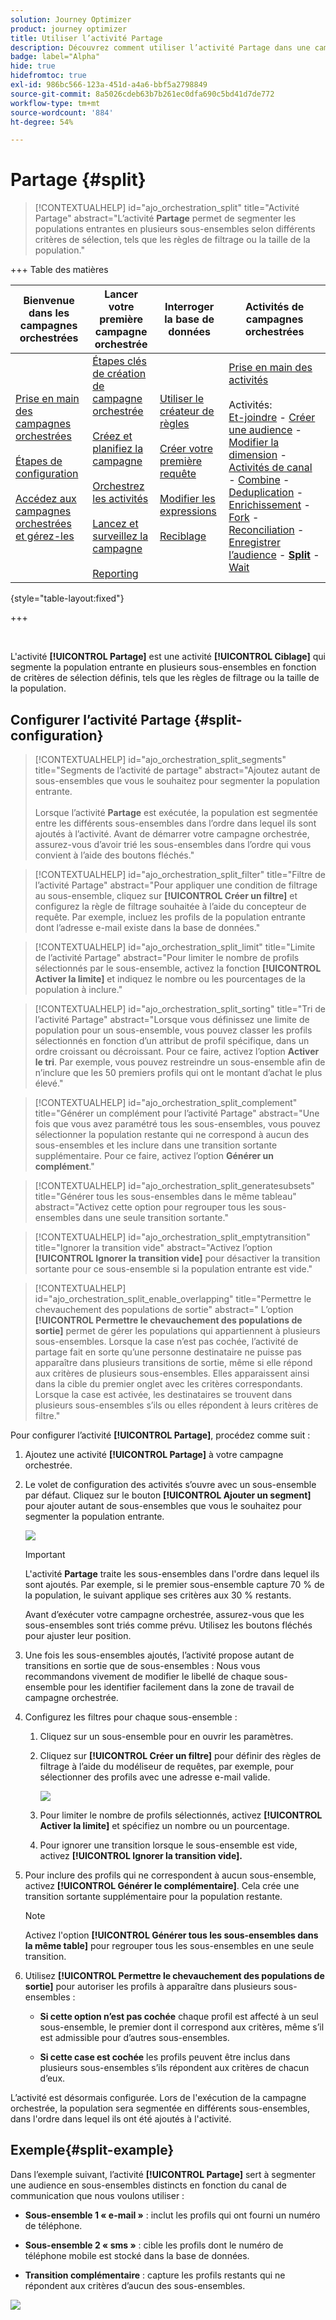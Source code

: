 ```yaml
---
solution: Journey Optimizer
product: journey optimizer
title: Utiliser l’activité Partage
description: Découvrez comment utiliser l’activité Partage dans une campagne orchestrée
badge: label="Alpha"
hide: true
hidefromtoc: true
exl-id: 986bc566-123a-451d-a4a6-bbf5a2798849
source-git-commit: 8a5026cdeb63b7b261ec0dfa690c5bd41d7de772
workflow-type: tm+mt
source-wordcount: '884'
ht-degree: 54%

---
```


# Partage {#split}

>[!CONTEXTUALHELP]
>id="ajo_orchestration_split"
>title="Activité Partage"
>abstract="L’activité **Partage** permet de segmenter les populations entrantes en plusieurs sous-ensembles selon différents critères de sélection, tels que les règles de filtrage ou la taille de la population."


+++ Table des matières

| Bienvenue dans les campagnes orchestrées | Lancer votre première campagne orchestrée | Interroger la base de données | Activités de campagnes orchestrées |
|---|---|---|---|
| [Prise en main des campagnes orchestrées](../gs-orchestrated-campaigns.md)<br/><br/>[Étapes de configuration](../configuration-steps.md)<br/><br/>[Accédez aux campagnes orchestrées et gérez-les](../access-manage-orchestrated-campaigns.md) | [Étapes clés de création de campagne orchestrée](../gs-campaign-creation.md)<br/><br/>[Créez et planifiez la campagne](../create-orchestrated-campaign.md)<br/><br/>[Orchestrez les activités](../orchestrate-activities.md)<br/><br/>[Lancez et surveillez la campagne](../start-monitor-campaigns.md)<br/><br/>[Reporting](../reporting-campaigns.md) | [Utiliser le créateur de règles](../orchestrated-rule-builder.md)<br/><br/>[Créer votre première requête](../build-query.md)<br/><br/>[Modifier les expressions](../edit-expressions.md)<br/><br/>[Reciblage](../retarget.md) | [Prise en main des activités](about-activities.md)<br/><br/>Activités:<br/>[Et-joindre](and-join.md) - [Créer une audience](build-audience.md) - [Modifier la dimension](change-dimension.md) - [Activités de canal](channels.md) - [Combine](combine.md) - [Deduplication](deduplication.md) - [Enrichissement](enrichment.md) - [Fork](fork.md) - [Reconciliation](reconciliation.md) - [Enregistrer l’audience](save-audience.md) - <b>[Split](split.md)</b> - [Wait](wait.md) |

{style="table-layout:fixed"}

+++


<br/>

L&#39;activité **[!UICONTROL Partage]** est une activité **[!UICONTROL Ciblage]** qui segmente la population entrante en plusieurs sous-ensembles en fonction de critères de sélection définis, tels que les règles de filtrage ou la taille de la population.

## Configurer l’activité Partage {#split-configuration}

>[!CONTEXTUALHELP]
>id="ajo_orchestration_split_segments"
>title="Segments de l’activité de partage"
>abstract="Ajoutez autant de sous-ensembles que vous le souhaitez pour segmenter la population entrante.<br/></br>Lorsque l’activité **Partage** est exécutée, la population est segmentée entre les différents sous-ensembles dans l’ordre dans lequel ils sont ajoutés à l’activité. Avant de démarrer votre campagne orchestrée, assurez-vous d’avoir trié les sous-ensembles dans l’ordre qui vous convient à l’aide des boutons fléchés."

>[!CONTEXTUALHELP]
>id="ajo_orchestration_split_filter"
>title="Filtre de l’activité Partage"
>abstract="Pour appliquer une condition de filtrage au sous-ensemble, cliquez sur **[!UICONTROL Créer un filtre]** et configurez la règle de filtrage souhaitée à l’aide du concepteur de requête. Par exemple, incluez les profils de la population entrante dont l’adresse e-mail existe dans la base de données."

>[!CONTEXTUALHELP]
>id="ajo_orchestration_split_limit"
>title="Limite de l’activité Partage"
>abstract="Pour limiter le nombre de profils sélectionnés par le sous-ensemble, activez la fonction **[!UICONTROL Activer la limite]** et indiquez le nombre ou les pourcentages de la population à inclure."

>[!CONTEXTUALHELP]
>id="ajo_orchestration_split_sorting"
>title="Tri de l’activité Partage"
>abstract="Lorsque vous définissez une limite de population pour un sous-ensemble, vous pouvez classer les profils sélectionnés en fonction d’un attribut de profil spécifique, dans un ordre croissant ou décroissant. Pour ce faire, activez l’option **Activer le tri**. Par exemple, vous pouvez restreindre un sous-ensemble afin de n’inclure que les 50 premiers profils qui ont le montant d’achat le plus élevé."

>[!CONTEXTUALHELP]
>id="ajo_orchestration_split_complement"
>title="Générer un complément pour l’activité Partage"
>abstract="Une fois que vous avez paramétré tous les sous-ensembles, vous pouvez sélectionner la population restante qui ne correspond à aucun des sous-ensembles et les inclure dans une transition sortante supplémentaire. Pour ce faire, activez l’option **Générer un complément**."

>[!CONTEXTUALHELP]
>id="ajo_orchestration_split_generatesubsets"
>title="Générer tous les sous-ensembles dans le même tableau"
>abstract="Activez cette option pour regrouper tous les sous-ensembles dans une seule transition sortante."

>[!CONTEXTUALHELP]
>id="ajo_orchestration_split_emptytransition"
>title="Ignorer la transition vide"
>abstract="Activez l’option **[!UICONTROL Ignorer la transition vide]** pour désactiver la transition sortante pour ce sous-ensemble si la population entrante est vide."

>[!CONTEXTUALHELP]
>id="ajo_orchestration_split_enable_overlapping"
>title="Permettre le chevauchement des populations de sortie"
>abstract=" L’option **[!UICONTROL Permettre le chevauchement des populations de sortie]** permet de gérer les populations qui appartiennent à plusieurs sous-ensembles. Lorsque la case n’est pas cochée, l’activité de partage fait en sorte qu’une personne destinataire ne puisse pas apparaître dans plusieurs transitions de sortie, même si elle répond aux critères de plusieurs sous-ensembles. Elles apparaissent ainsi dans la cible du premier onglet avec les critères correspondants. Lorsque la case est activée, les destinataires se trouvent dans plusieurs sous-ensembles s’ils ou elles répondent à leurs critères de filtre."

Pour configurer l’activité **[!UICONTROL Partage]**, procédez comme suit :

1. Ajoutez une activité **[!UICONTROL Partage]** à votre campagne orchestrée.

1. Le volet de configuration des activités s’ouvre avec un sous-ensemble par défaut. Cliquez sur le bouton **[!UICONTROL Ajouter un segment]** pour ajouter autant de sous-ensembles que vous le souhaitez pour segmenter la population entrante.

   ![](../assets/orchestrated-split-1.png)

   >[!IMPORTANT]
   >
   >L&#39;activité **Partage** traite les sous-ensembles dans l&#39;ordre dans lequel ils sont ajoutés. Par exemple, si le premier sous-ensemble capture 70 % de la population, le suivant applique ses critères aux 30 % restants.
   >
   >Avant d’exécuter votre campagne orchestrée, assurez-vous que les sous-ensembles sont triés comme prévu. Utilisez les boutons fléchés pour ajuster leur position.

1. Une fois les sous-ensembles ajoutés, l’activité propose autant de transitions en sortie que de sous-ensembles : Nous vous recommandons vivement de modifier le libellé de chaque sous-ensemble pour les identifier facilement dans la zone de travail de campagne orchestrée.

1. Configurez les filtres pour chaque sous-ensemble :

   1. Cliquez sur un sous-ensemble pour en ouvrir les paramètres.

   1. Cliquez sur **[!UICONTROL Créer un filtre]** pour définir des règles de filtrage à l’aide du modéliseur de requêtes, par exemple, pour sélectionner des profils avec une adresse e-mail valide.

      ![](../assets/orchestrated-split-1.png)

   1. Pour limiter le nombre de profils sélectionnés, activez **[!UICONTROL Activer la limite]** et spécifiez un nombre ou un pourcentage.

   1. Pour ignorer une transition lorsque le sous-ensemble est vide, activez **[!UICONTROL Ignorer la transition vide].**

1. Pour inclure des profils qui ne correspondent à aucun sous-ensemble, activez **[!UICONTROL Générer le complémentaire]**. Cela crée une transition sortante supplémentaire pour la population restante.

   >[!NOTE]
   >
   >Activez l&#39;option **[!UICONTROL Générer tous les sous-ensembles dans la même table]** pour regrouper tous les sous-ensembles en une seule transition.

1. Utilisez **[!UICONTROL Permettre le chevauchement des populations de sortie]** pour autoriser les profils à apparaître dans plusieurs sous-ensembles :

   * **Si cette option n’est pas cochée** chaque profil est affecté à un seul sous-ensemble, le premier dont il correspond aux critères, même s’il est admissible pour d’autres sous-ensembles.

   * **Si cette case est cochée** les profils peuvent être inclus dans plusieurs sous-ensembles s’ils répondent aux critères de chacun d’eux.

L’activité est désormais configurée. Lors de l&#39;exécution de la campagne orchestrée, la population sera segmentée en différents sous-ensembles, dans l&#39;ordre dans lequel ils ont été ajoutés à l&#39;activité.

## Exemple{#split-example}

Dans l’exemple suivant, l’activité **[!UICONTROL Partage]** sert à segmenter une audience en sous-ensembles distincts en fonction du canal de communication que nous voulons utiliser :

* **Sous-ensemble 1 « e-mail »** : inclut les profils qui ont fourni un numéro de téléphone.

* **Sous-ensemble 2 « sms »** : cible les profils dont le numéro de téléphone mobile est stocké dans la base de données.

* **Transition complémentaire** : capture les profils restants qui ne répondent aux critères d’aucun des sous-ensembles.

![](../assets/orchestrated-split-3.png)
